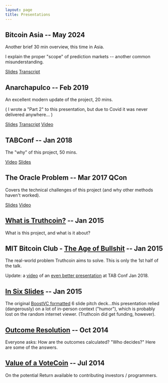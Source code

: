 ```yaml
---
layout: page
title: Presentations
---
```



## Bitcoin Asia -- May 2024

Another brief 30 min overview, this time in Asia.

I explain the proper "scope" of prediction markets -- another common misunderstanding.

[Slides](https://bitcoinhivemind.com/presentations/hk-2024.pdf)
[Transcript](https://bitcoinhivemind.com/presentations/hk-2024-speech.pdf)


## Anarchapulco -- Feb 2019

An excellent modern update of the project, 20 mins.

( I wrote a "Part 2" to this presentation, but due to Covid it was never delivered anywhere... )

[Slides](http://bitcoinhivemind.com/presentations/anarchapulco-2019.pdf)
[Transcript](http://bitcoinhivemind.com/presentations/anarchapulco-2019-speech.pdf)
[Video](https://www.youtube.com/watch?v=dJLYRADcPP4)


## TABConf -- Jan 2018

The "why" of this project, 50 mins.

[Video](https://www.youtube.com/watch?v=tzaVt7uN4p4)
[Slides](http://bitcoinhivemind.com/presentations/hm-why.pdf)


## The Oracle Problem -- Mar 2017 QCon

Covers the technical challenges of this project (and why other methods haven't worked).

[Slides](https://www.slideshare.net/InfoQ/blockchain-the-oracle-problems) [Video](https://www.infoq.com/presentations/blockchain-oracle-problems)


## [What is Truthcoin?](what-is-hivemind.pdf) -- Jan 2015

What is this project, and what is it about?



## MIT Bitcoin Club - [The Age of Bullshit](info-problems.pdf) -- Jan 2015

The real-world problem Truthcoin aims to solve. This is only the 1st half of the talk.

Update: a [video](https://www.youtube.com/watch?v=tzaVt7uN4p4) of an [even better presentation](hm-why.pdf) at TAB Conf Jan 2018.


<!--

This presentation is confusing way more people than it is helping.
## [Initial Coin Allocations](initial-coin-allocations.pdf)
Who is getting the first Truthcoins? Hint: probably, you!

-->


## [In Six Slides](six-slide-sprint.pdf) -- Jan 2015

The original [BoostVC formatted](https://medium.com/boost-vc/5-rules-for-the-pitch-deck-d7c7bbc3185d) 6 slide pitch deck...this  presentation relied (dangerously) on a lot of in-person context ("humor"), which is probably lost on the random internet viewer. (Truthcoin did get funding, however).


## [Outcome Resolution](truthcoin-outcomes.pdf) -- Oct 2014

Everyone asks: How are the outcomes calculated? "Who decides?" Here are some of the answers.


## [Value of a VoteCoin](hivemind-valuable.pdf) -- Jul 2014

On the potential Return available to contributing investors / programmers.

